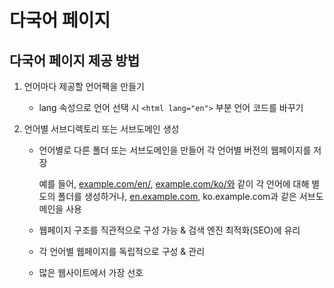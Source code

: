 # 다국어 페이지

## 다국어 페이지 제공 방법

1.  언어마다 제공할 언어팩을 만들기

    - lang 속성으로 언어 선택 시 `<html lang="en">` 부분 언어 코드를 바꾸기

2.  언어별 서브디렉토리 또는 서브도메인 생성

    - 언어별로 다른 폴더 또는 서브도메인을 만들어 각 언어별 버전의 웹페이지를 저장

      예를 들어, [example.com/en/](http://example.com/en/), [example.com/ko/와](http://example.com/ko/%EC%99%80) 같이 각 언어에 대해 별도의 폴더를 생성하거나, [en.example.com](http://en.example.com/), ko.example.com과 같은 서브도메인을 사용

    - 웹페이지 구조를 직관적으로 구성 가능 & 검색 엔진 최적화(SEO)에 유리

    - 각 언어별 웹페이지를 독립적으로 구성 & 관리

    - 많은 웹사이트에서 가장 선호
